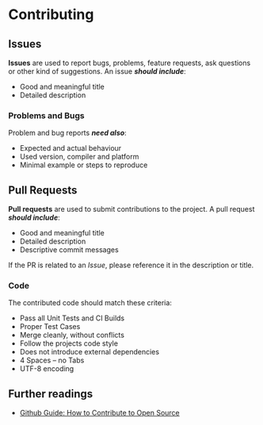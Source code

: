 # Contributing


## Issues

**Issues** are used to report bugs, problems, feature requests, ask questions or other kind of suggestions. An issue ***should include***:

- Good and meaningful title
- Detailed description

### Problems and Bugs

Problem and bug reports ***need also***:

- Expected and actual behaviour
- Used version, compiler and platform
- Minimal example or steps to reproduce


## Pull Requests

**Pull requests** are used to submit contributions to the project. A pull request ***should include***:

- Good and meaningful title
- Detailed description
- Descriptive commit messages

If the PR is related to an *Issue*, please reference it in the description or title.

### Code

The contributed code should match these criteria:

- Pass all Unit Tests and CI Builds
- Proper Test Cases
- Merge cleanly, without conflicts
- Follow the projects code style
- Does not introduce external dependencies
- 4 Spaces – no Tabs
- UTF-8 encoding



## Further readings

- [Github Guide: How to Contribute to Open Source](https://opensource.guide/how-to-contribute/)

